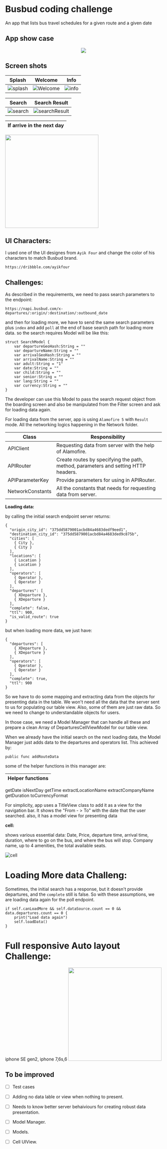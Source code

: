 # Busbud coding challenge
An app that lists bus travel schedules for a given route and a given date


## App show case
<p align="center">
  <img src="https://github.com/sajjadsarkoobi/coding-challenge-native-b/blob/main/Screenshots/busbudShowCase.gif" />
</p>


## Screen shots

Splash | Welcome | Info
--- | ---  | ---
![splash](https://github.com/sajjadsarkoobi/coding-challenge-native-b/blob/main/Screenshots/splashScreen.png) | ![Welcome](https://github.com/sajjadsarkoobi/coding-challenge-native-b/blob/main/Screenshots/welcom.png) | ![info](https://github.com/sajjadsarkoobi/coding-challenge-native-b/blob/main/Screenshots/info.png)

 Search | Search Result
--- | ---
![search](https://github.com/sajjadsarkoobi/coding-challenge-native-b/blob/main/Screenshots/search.png) | ![searchResult](https://github.com/sajjadsarkoobi/coding-challenge-native-b/blob/main/Screenshots/searchResult.png)

If arrive in the next day |
--- |
<img src="https://github.com/sajjadsarkoobi/coding-challenge-native-b/blob/main/Screenshots/cellMagnifier.png" width="300" />


## UI Characters:
I used one of the UI designes from `Ayik Four` and change the color of his characters to match Busbud brand.

`https://dribbble.com/ayikfour`


## Challenges:
As described in the requirements, we need to pass search parameters to the endpoint:

`https://napi.busbud.com/x-departures/:origin/:destination/:outbound_date`

and then for loading more, we have to send the same search parameters plus `index` and add `poll` at the end of base search path for loading more data.
so the search requires Model will be like this:
```
struct SearchModel {
    var departureGeoHash:String = ""
    var departureName:String = ""
    var arrivalGeoHash:String = ""
    var arrivalName:String = ""
    var adult:String = "1"
    var date:String = ""
    var child:String = ""
    var senior:String = ""
    var lang:String = ""
    var currency:String = ""
}
```
The developer can use this Model to pass the search request object from the boarding screen and also be manipulated from the Filter screen and ask for loading data again.

For loading data from the server, app is using `Alamofire 5`  with `Result` mode. All the networking logics happening in the Network folder.

Class | Responsibility 
--- | ---
APIClient | Requesting data from server with the help of Alamofire.
APIRouter | Create routes by specifying the path, method, parameters and setting HTTP headers.
APIParameterKey | Provide parameters for using in APIRouter.
NetworkConstants | All the constants that needs for requesting data from server.
 
**Loading data:**

by calling the initial search endpoint server returns:
```
{
  "origin_city_id": "375dd5879001acbd84a4683dedf9eed1",
  "destination_city_id": "375dd5879001acbd84a4683ded9c875b",
  "cities": [
    { City },
    { City }
  ],
  "locations": [
    { Location }
    { Location }
  ],
  "operators": [
    { Operator },
    { Operator }
  ],
  "departures": [
    { XDeparture },
    { XDeparture }
  ],
  "complete": false,
  "ttl": 900,
  "is_valid_route": true
}
```
but when loading more data, we just have:
```
{
  "departures": [
    { XDeparture },
    { XDeparture }
  ],
  "operators": [
    { Operator },
    { Operator }
  ],
  "complete": true,
  "ttl": 900
}
```

So we have to do some mapping and extracting data from the objects for presenting data in the table. We won't need all the data that the server sent to us for populating our table view. Also, some of them are just raw data. So we need to change to understandable objects for users.

In those case, we need a Model Manager that can handle all these and prepare a clean Array of DeparturesCellViewModel for our table view.

When we already have the initial search on the next loading data, the Model Manager just adds data to the departures and operators list. This achieved by:

`public func addRouteData`

some of the helper functions in this manager are:

Helper functions |
--- |
getDate
isNextDay
getTime
extractLocationName
extractCompanyName
getDuration
toCurrencyFormat


For simplicity, app uses a TitleView class to add it as a view for the navigation bar. It shows the  "From - > To"  with the date that the user searched. also, it has a model view for presenting data

**cell:**

shows various essential data:
Date, Price, departure time, arrival time, duration, where to go on the bus, and where the bus will stop. Company name, up to 4 amenities, the total available seats.

![cell](https://github.com/sajjadsarkoobi/coding-challenge-native-b/blob/main/Screenshots/cells.png)

# Loading More data Challeng:
Sometimes, the initial search has a response, but it doesn't provide departures, and the `complete` still is false. So with these assumptions, we are loading data again for the poll endpoint.
```
if self.canLoadMore && self.dataSource.count == 0 && data.departures.count == 0 {
    print("Load data again")
    self.loadData()
}
```

# Full responsive Auto layout Challenge:

iphone SE gen2, iphone 7,6s,6
<img src="https://github.com/sajjadsarkoobi/coding-challenge-native-b/blob/master/Screenshots/full%20responsive%20AutoLayout.png" width="300" />

## To be improved
- [ ] Test cases
- [ ] Adding no data lable or view when nothing to present.
- [ ] Needs to know better server behaiviours for creating robust data presentation.
- [ ] Model Manager.
- [ ] Models.
- [ ] Cell UIView.

